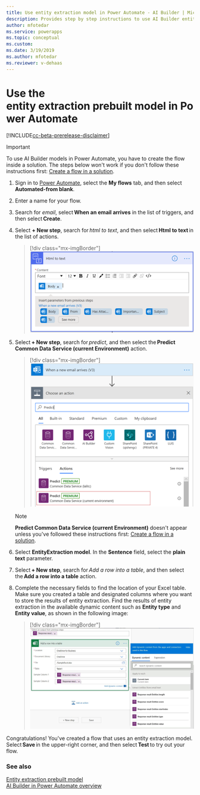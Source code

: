 ```yaml
---
title: Use entity extraction model in Power Automate - AI Builder | Microsoft Docs
description: Provides step by step instructions to use AI Builder entity extraction in Power Automate.
author: mfotedar
ms.service: powerapps
ms.topic: conceptual
ms.custom: 
ms.date: 3/19/2019
ms.author: mfotedar
ms.reviewer: v-dehaas
---
```


# Use the entity extraction prebuilt model in Power Automate

[!INCLUDE[cc-beta-prerelease-disclaimer](./includes/cc-beta-prerelease-disclaimer.md)]

> [!IMPORTANT]
 > To use AI Builder models in Power Automate, you have to create the flow inside a solution. The steps below won't work if you don't follow these instructions first: [Create a flow in a solution](/flow/create-flow-solution).

1. Sign in to [Power Automate](https://flow.microsoft.com/), select the **My flows** tab, and then select **Automated-from blank**.
1. Enter a name for your flow.
1. Search for *email*, select **When an email arrives** in the list of triggers, and then select **Create**.
1. Select **+ New step**, search for *html to text*, and then select **Html to text** in the list of actions.
   > [!div class="mx-imgBorder"]
   > ![Select Html to text](media/html-to-text.png "Select Html to text")
1. Select **+ New step**, search for *predict*, and then select the **Predict Common Data Service (current Environment)** action.
   > [!div class="mx-imgBorder"]
   > ![Choose an a action'](media/predict-cds-2.png "Select 'Predict Common Data Service'")

    >[!NOTE]
    > **Predict Common Data Service (current Environment)** doesn't appear unless you've followed these instructions first: [Create a flow in a solution](/flow/create-flow-solution).
1. Select **EntityExtraction model**. In the **Sentence** field, select the **plain text** parameter.
1. Select **+ New step**, search for *Add a row into a table*, and then select the **Add a row into a table** action.
1. Complete the necessary fields to find the location of your Excel table. Make sure you created a table and designated columns where you want to store the results of entity extraction. Find the results of entity extraction in the available dynamic content such as **Entity type** and **Entity value**, as shown in the following image:
   > [!div class="mx-imgBorder"]
   > ![Add a row into a table'](media/flow-add-row2.png "Add a row into a table")

Congratulations! You've created a flow that uses an entity extraction model. Select **Save** in the upper-right corner, and then select **Test** to try out your flow.

### See also

[Entity extraction prebuilt model](prebuilt-entity-extraction.md)  
[AI Builder in Power Automate overview](use-in-flow-overview.md)